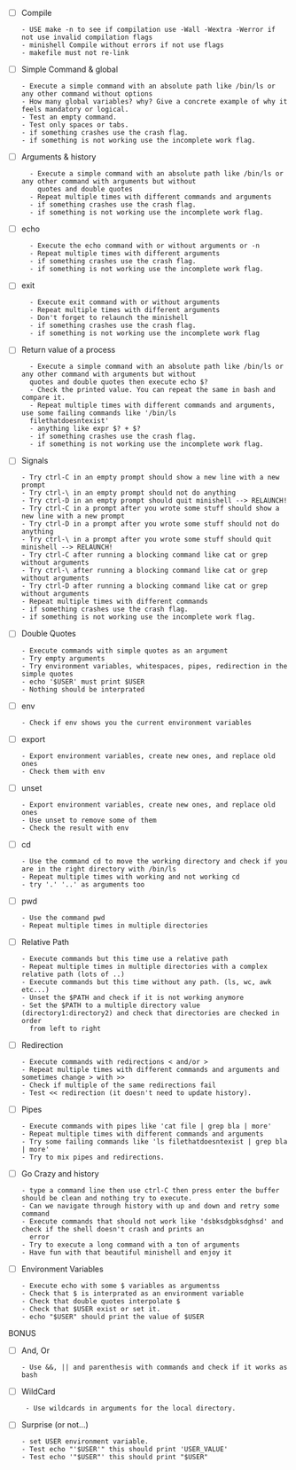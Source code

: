 - [ ] Compile

      - USE make -n to see if compilation use -Wall -Wextra -Werror if not use invalid compilation flags
      - minishell Compile without errors if not use flags
      - makefile must not re-link
      
- [ ] Simple Command & global

      - Execute a simple command with an absolute path like /bin/ls or any other command without options
      - How many global variables? why? Give a concrete example of why it feels mandatory or logical.
      - Test an empty command.
      - Test only spaces or tabs.
      - if something crashes use the crash flag.
      - if something is not working use the incomplete work flag.

- [ ] Arguments & history

        - Execute a simple command with an absolute path like /bin/ls or any other command with arguments but without
          quotes and double quotes
        - Repeat multiple times with different commands and arguments
        - if something crashes use the crash flag.
        - if something is not working use the incomplete work flag.

      
- [ ] echo

        - Execute the echo command with or without arguments or -n
        - Repeat multiple times with different arguments
        - if something crashes use the crash flag.
        - if something is not working use the incomplete work flag.


- [ ] exit
    
        - Execute exit command with or without arguments
        - Repeat multiple times with different arguments
        - Don't forget to relaunch the minishell
        - if something crashes use the crash flag.
        - if something is not working use the incomplete work flag
      
- [ ] Return value of a process

        - Execute a simple command with an absolute path like /bin/ls or any other command with arguments but without
        quotes and double quotes then execute echo $?
        - Check the printed value. You can repeat the same in bash and compare it.
        - Repeat multiple times with different commands and arguments, use some failing commands like '/bin/ls
        filethatdoesntexist'
        - anything like expr $? + $?
        - if something crashes use the crash flag.
        - if something is not working use the incomplete work flag.


- [ ] Signals

      - Try ctrl-C in an empty prompt should show a new line with a new prompt
      - Try ctrl-\ in an empty prompt should not do anything
      - Try ctrl-D in an empty prompt should quit minishell --> RELAUNCH!
      - Try ctrl-C in a prompt after you wrote some stuff should show a new line with a new prompt
      - Try ctrl-D in a prompt after you wrote some stuff should not do anything
      - Try ctrl-\ in a prompt after you wrote some stuff should quit minishell --> RELAUNCH!
      - Try ctrl-C after running a blocking command like cat or grep without arguments
      - Try ctrl-\ after running a blocking command like cat or grep without arguments
      - Try ctrl-D after running a blocking command like cat or grep without arguments
      - Repeat multiple times with different commands
      - if something crashes use the crash flag.
      - if something is not working use the incomplete work flag.


- [ ] Double Quotes

      - Execute commands with simple quotes as an argument
      - Try empty arguments
      - Try environment variables, whitespaces, pipes, redirection in the simple quotes
      - echo '$USER' must print $USER
      - Nothing should be interprated

- [ ] env

      - Check if env shows you the current environment variables

- [ ] export
    
      - Export environment variables, create new ones, and replace old ones
      - Check them with env

- [ ] unset
    
      - Export environment variables, create new ones, and replace old ones
      - Use unset to remove some of them
      - Check the result with env


- [ ] cd
    
      - Use the command cd to move the working directory and check if you are in the right directory with /bin/ls
      - Repeat multiple times with working and not working cd
      - try '.' '..' as arguments too


- [ ] pwd
 
      - Use the command pwd
      - Repeat multiple times in multiple directories

  
- [ ] Relative Path

      - Execute commands but this time use a relative path
      - Repeat multiple times in multiple directories with a complex relative path (lots of ..)
      - Execute commands but this time without any path. (ls, wc, awk etc...)
      - Unset the $PATH and check if it is not working anymore
      - Set the $PATH to a multiple directory value (directory1:directory2) and check that directories are checked in order
        from left to right

- [ ] Redirection
    
      - Execute commands with redirections < and/or >
      - Repeat multiple times with different commands and arguments and sometimes change > with >>
      - Check if multiple of the same redirections fail
      - Test << redirection (it doesn't need to update history).


- [ ] Pipes

      - Execute commands with pipes like 'cat file | grep bla | more'
      - Repeat multiple times with different commands and arguments
      - Try some failing commands like 'ls filethatdoesntexist | grep bla | more'
      - Try to mix pipes and redirections.


- [ ] Go Crazy and history
      
      - type a command line then use ctrl-C then press enter the buffer should be clean and nothing try to execute.
      - Can we navigate through history with up and down and retry some command
      - Execute commands that should not work like 'dsbksdgbksdghsd' and check if the shell doesn't crash and prints an
        error
      - Try to execute a long command with a ton of arguments
      - Have fun with that beautiful minishell and enjoy it


- [ ] Environment Variables

      - Execute echo with some $ variables as argumentss
      - Check that $ is interprated as an environment variable
      - Check that double quotes interpolate $
      - Check that $USER exist or set it.
      - echo "$USER" should print the value of $USER

BONUS

- [ ] And, Or

      - Use &&, || and parenthesis with commands and check if it works as bash


- [ ] WildCard

       - Use wildcards in arguments for the local directory.


- [ ] Surprise (or not...)
      
      - set USER environment variable.
      - Test echo "'$USER'" this should print 'USER_VALUE'
      - Test echo '"$USER"' this should print "$USER"

      
